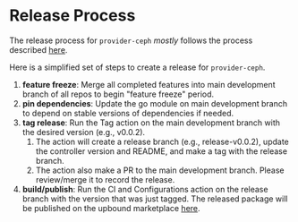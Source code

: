 # Release Process

The release process for `provider-ceph` *mostly* follows the process described [here](https://github.com/crossplane/crossplane/blob/master/contributing/release-process.md).

Here is a simplified set of steps to create a release for `provider-ceph`.

1. **feature freeze**: Merge all completed features into main development branch of all repos to begin "feature freeze" period.
2. **pin dependencies**: Update the go module on main development branch to depend on stable versions of dependencies if needed.
3. **tag release**: Run the Tag action on the main development branch with the desired version (e.g., v0.0.2).
    1. The action will create a release branch (e.g., release-v0.0.2), update the controller version and README, and make a tag with the release branch.
    2. The action also make a PR to the main development branch. Please review/merge it to record the release.
4. **build/publish**: Run the CI and Configurations action on the release branch with the version that was just tagged. The released package will be published on the upbound marketplace [here](https://marketplace.upbound.io/account/linode/provider-ceph). 
